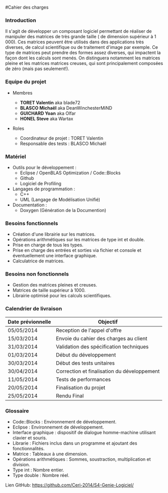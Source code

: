 #Cahier des charges 

### Introduction
Il s'agit de développer un composant logiciel permettant de réaliser de manipuler des matrices de très grande taille ( de dimension supérieur à 1 000). Ces matrices peuvent être utilisés dans des applications très diverses, de calcul scientifique ou de traitement d'image par exemple.
Ce type de matrices peut prendre des formes assez diverses, qui impactent la façon dont les calculs sont menés. On distinguera notamment les matrices pleine et les matrices matrices creuses, qui sont principalement composées de zéro (mais pas seulement!).

### Equipe du projet
* Membres
  - **TORET Valentin** aka blade72
  - **BLASCO Michaël** aka DeanWinchesterMiND
  - **GUICHARD Yoan**  aka Olfar
  - **HONEL Steve**    aka Wartax

* Roles
  - Coordinateur de projet : TORET Valentin 
  - Responsable des tests :  BLASCO Michaël

### Matériel

   - Outils pour le développement :
      - Eclipse / OpenBLAS Optimization / Code::Blocks
      - Github
      - Logiciel de Profiling
   - Langages de programmation : 
      - C++
      - UML (Langage de Modélisation Unifié)
   - Documentation :
      - Doxygen (Génération de la Documention)
  
### Besoins fonctionnels
- Création d'une librairie sur les matrices.
- Opérations arithmétiques sur les matrices de type int et double.
- Prise en charge de tous les types.
- Prise en charge des entrées et sorties via fichier et console et éventuellement une interface graphique.
- Calculatrice de matrices.
  
### Besoins non fonctionnels
- Gestion des matrices pleines et creuses.
- Matrices de taille supérieur à 1000.
- Librairie optimisé pour les calculs scientifiques. 

### Calendrier de livraison

Date prévionnelle  |  Objectif
--------|------
05/05/2014  |   Reception de l'appel d'offre
15/03/2014  |   Envoie du cahier des charges au client
31/03/2014  |   Validation des spécification techniques
01/03/2014  |   Début du développement
30/03/2014  |   Début des tests unitaires
30/04/2014  |   Correction et finalisation du développement
11/05/2014  |   Tests de performances
20/05/2014  |   Finalisation du projet
25/05/2014  |   Rendu Final


### Glossaire

- Code::Blocks : Environnement de développement.
- Eclipse : Environnement de développement.
- Interface graphique : dispositif de dialogue homme-machine utilisant clavier et souris.
- Librarie : Fichiers inclus dans un programme et ajoutant des fonctionnalités.
- Matrice : Tableaux à une dimension.
- Opérations arithmétiques : Sommes, soustraction, multiplication et division.
- Type int : Nombre entier.
- Type double : Nombre réel.

Lien GitHub: https://github.com/Ceri-2014/S4-Genie-Logiciel/
